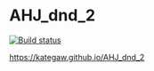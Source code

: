 # AHJ_dnd_2
 
[![Build status](https://ci.appveyor.com/api/projects/status/hgs8hsr8xrmlk7nh?svg=true)](https://ci.appveyor.com/project/KateGaw/ahj-dnd-2)

https://kategaw.github.io/AHJ_dnd_2
